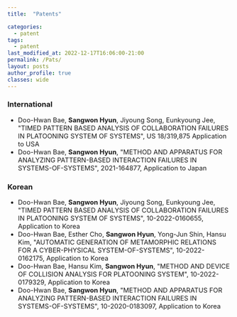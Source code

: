 ```yaml
---
title:  "Patents"

categories:
  - patent
tags:
  - patent
last_modified_at: 2022-12-17T16:06:00-21:00 
permalink: /Pats/ 
layout: posts
author_profile: true
classes: wide
---
```


### International
* <span style="font-size:11pt"> Doo-Hwan Bae, **Sangwon Hyun**, Jiyoung Song, Eunkyoung Jee, "TIMED PATTERN BASED ANALYSIS OF COLLABORATION FAILURES IN PLATOONING SYSTEM OF SYSTEMS", US 18/319,875 Application to USA
* <span style="font-size:11pt"> Doo-Hwan Bae, **Sangwon Hyun**, "METHOD AND APPARATUS FOR ANALYZING PATTERN-BASED INTERACTION FAILURES IN SYSTEMS-OF-SYSTEMS", 2021-164877, Application to Japan

### Korean
* <span style="font-size:11pt"> Doo-Hwan Bae, **Sangwon Hyun**, Jiyoung Song, Eunkyoung Jee, "TIMED PATTERN BASED ANALYSIS OF COLLABORATION FAILURES IN PLATOONING SYSTEM OF SYSTEMS", 10-2022-0160655, Application to Korea
* <span style="font-size:11pt"> Doo-Hwan Bae, Esther Cho, **Sangwon Hyun**, Yong-Jun Shin, Hansu Kim, "AUTOMATIC GENERATION OF METAMORPHIC RELATIONS FOR A CYBER-PHYSICAL SYSTEM-OF-SYSTEMS", 10-2022-0162175, Application to Korea
* <span style="font-size:11pt"> Doo-Hwan Bae, Hansu Kim, **Sangwon Hyun**, "METHOD AND DEVICE OF COLLISION ANALYSIS FOR PLATOONING SYSTEM", 10-2022-0179329, Application to Korea
* <span style="font-size:11pt"> Doo-Hwan Bae, **Sangwon Hyun**, "METHOD AND APPARATUS FOR ANALYZING PATTERN-BASED INTERACTION FAILURES IN SYSTEMS-OF-SYSTEMS", 10-2020-0183097, Application to Korea
